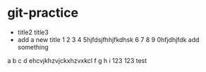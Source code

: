 # git-practice
- title2
title3
- add a new title
1
2
3
4
5hjfdsjfhhjfkdhsk
6
7
8
9
0hfjdhjfdk
add something

a
b
c
d
ehcvjkhzvjckxhzvxkcl
f
g
h
i
123
123
test
